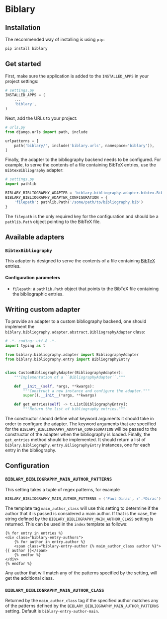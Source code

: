# Biblary


## Installation

The recommended way of installing is using `pip`:

```bash
pip install biblary
```

## Get started

First, make sure the application is added to the `INSTALLED_APPS` in your project settings:
```python
# settings.py
INSTALLED_APPS = (
    ...
    'biblary',
)
```
Next, add the URLs to your project:
```python
# urls.py
from django.urls import path, include

urlpatterns = [
    path('biblary/', include('biblary.urls', namespace='biblary')),
]
```
Finally, the adapter to the bibliography backend needs to be configured.
For example, to serve the contents of a file containing BibTeX entries, use the `BibtexBibliography` adapter:
```python
# settings.py
import pathlib

BIBLARY_BIBLIOGRAPHY_ADAPTER = 'biblary.bibliography.adapter.bibtex.BibtexBibliography'
BIBLARY_BIBLIOGRAPHY_ADAPTER_CONFIGURATION = {
    'filepath': pathlib.Path('/some/path/to/bibliography.bib')
}
```
The `filepath` is the only required key for the configuration and should be a `pathlib.Path` object pointing to the BibTeX file.

## Available adapters

### `BibtexBibliography`

This adapter is designed to serve the contents of a file containing [BibTeX](http://www.bibtex.org/Format/) entries.

#### Configuration parameters

* `filepath`: a `pathlib.Path` object that points to the BibTeX file containing the bibliographic entries.


## Writing custom adapter

To provide an adapter to a custom bibliography backend, one should implement the `biblary.bibliography.adapter.abstract.BibliographyAdapter` class:
```python
# -*- coding: utf-8 -*-
import typing as t

from biblary.bibliography.adapter import BibliographyAdapter
from biblary.bibliography.entry import BibliographyEntry


class CustomBibliographyAdapter(BibliographyAdapter):
    """Implementation of a ``BibliographyAdapter``."""

    def __init__(self, *args, **kwargs):
        """Construct a new instance and configure the adapter."""
        super().__init__(*args, **kwargs)

    def get_entries(self) -> t.List[BibliographyEntry]:
        """Return the list of bibliography entries."""
```
The constructor should define what keyword arguments it should take in order to configure the adapter.
The keyword arguments that are specified for the `BIBLARY_BIBLIOGRAPHY_ADAPTER_CONFIGURATION` will be passed to the constructor of the adapter when the bibliography is loaded.
Finally, the `get_entries` method should be implemented.
It should return a list of `biblary.bibliography.entry.BiliographyEntry` instances, one for each entry in the bibliography.


## Configuration

### `BIBLARY_BIBLIOGRAPHY_MAIN_AUTHOR_PATTERNS`

This setting takes a tuple of regex patterns, for example

```python
BIBLARY_BIBLIOGRAPHY_MAIN_AUTHOR_PATTERNS = ('Paul Dirac', r'.*Dirac')
```

The template tag `main_author_class` will use this setting to determine if the author that it is passed is considered a main author.
If that is the case, the string defined by the `BIBLARY_BIBLIOGRAPHY_MAIN_AUTHOR_CLASS` setting is returned.
This can be used in the `index` template as follows:

```jinja
{% for entry in entries %}
<div class="biblary-entry-authors">
    {% for author in entry.author %}
    <span class="biblary-entry-author {% main_author_class author %}">{{ author }}</span>
    {% endfor %}
</div>
{% endfor %}
```

Any author that will match any of the patterns specified by the setting, will get the additional class.

### `BIBLARY_BIBLIOGRAPHY_MAIN_AUTHOR_CLASS`

Returned by the `main_author_class` tag if the specified author matches any of the patterns defined by the `BIBLARY_BIBLIOGRAPHY_MAIN_AUTHOR_PATTERNS` setting.
Default is `biblary-entry-author-main`.
